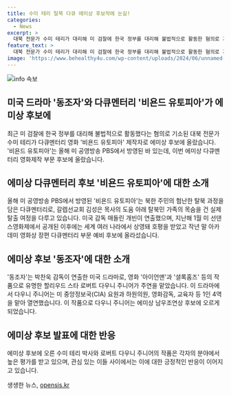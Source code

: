 ```yaml
---
title: 수미 테리 탈북 다큐 에미상 후보작에 눈길!
categories:
  - News
excerpt: >
  대북 전문가 수미 테리가 대리해 미 검찰에 한국 정부를 대리해 불법적으로 활동한 혐의로 기소된 후 다큐멘터리 영화 비욘드 유토피아가 에미상 후보에 오른 소식이 전해졌다. 이 다큐멘터리는 갈렙선교회 김성은 목사의 도움 아래 탈북민 가족의 실제 탈출 여정을 담은 작품으로, 미국 감독 매들린 개빈의 연출이다. 또한, 할리우드 스타 로버트 다우니 주니어가 박찬욱 감독의 미국 드라마 동조자로 남우조연상 후보에 올랐다.
feature_text: >
  대북 전문가 수미 테리가 대리해 미 검찰에 한국 정부를 대리해 불법적으로 활동한 혐의로 기소된 후 다큐멘터리 영화 비욘드 유토피아가 에미상 후보에 오른 소식이 전해졌다. 이 다큐멘터리는 갈렙선교회 김성은 목사의 도움 아래 탈북민 가족의 실제 탈출 여정을 담은 작품으로, 미국 감독 매들린 개빈의 연출이다. 또한, 할리우드 스타 로버트 다우니 주니어가 박찬욱 감독의 미국 드라마 동조자로 남우조연상 후보에 올랐다.
image: 'https://www.behealthy4u.com/wp-content/uploads/2024/06/unnamed-file.png'
---
```


<p><img src="https://www.behealthy4u.com/wp-content/uploads/2024/06/unnamed-file.png" alt="info 속보" /></p>

<h2 data-ke-size="size26">미국 드라마 '동조자'와 다큐멘터리 '비욘드 유토피아'가 에미상 후보에</h2>

<p data-ke-size="size16">최근 미 검찰에 한국 정부를 대리해 불법적으로 활동했다는 혐의로 기소된 대북 전문가 수미 테리가 다큐멘터리 영화 '비욘드 유토피아' 제작자로 에미상 후보에 올랐습니다. '비욘드 유토피아'는 올해 미 공영방송 PBS에서 방영된 바 있는데, 이번 에미상 다큐멘터리 영화제작 부문 후보에 올랐습니다.</p>

<h2 data-ke-size="size26">에미상 다큐멘터리 후보 '비욘드 유토피아'에 대한 소개</h2>

<p data-ke-size="size16">올해 미 공영방송 PBS에서 방영된 '비욘드 유토피아'는 북한 주민의 험난한 탈북 과정을 담은 다큐멘터리로, 갈렙선교회 김성은 목사의 도움 아래 탈북민 가족의 목숨을 건 실제 탈출 여정을 다루고 있습니다. 미국 감독 매들린 개빈이 연출했으며, 지난해 1월 미 선댄스영화제에서 공개된 이후에는 세계 여러 나라에서 상영돼 호평을 받았고 작년 말 아카데미 영화상 장편 다큐멘터리 부문 예비 후보에 올라섰습니다.</p>

<h2 data-ke-size="size26">에미상 후보 '동조자'에 대한 소개</h2>

<p data-ke-size="size16">'동조자'는 박찬욱 감독이 연출한 미국 드라마로, 영화 '아이언맨'과 '셜록홈즈' 등의 작품으로 유명한 할리우드 스타 로버트 다우니 주니어가 주연을 맡았습니다. 이 드라마에서 다우니 주니어는 미 중앙정보국(CIA) 요원과 하원의원, 영화감독, 교육자 등 1인 4역을 맡아 열연했습니다. 이 작품으로 다우니 주니어는 에미상 남우조연상 후보에 오르게 되었습니다.</p>

<h2 data-ke-size="size26">에미상 후보 발표에 대한 반응</h2>

<p data-ke-size="size16">에미상 후보에 오른 수미 테리 박사와 로버트 다우니 주니어의 작품은 각자의 분야에서 높은 평가를 받고 있으며, 관심 있는 이들 사이에서는 이에 대한 긍정적인 반응이 이어지고 있습니다.</p>
생생한 뉴스, <a href="https://opensis.kr" rel="dofollow">opensis.kr</a>


